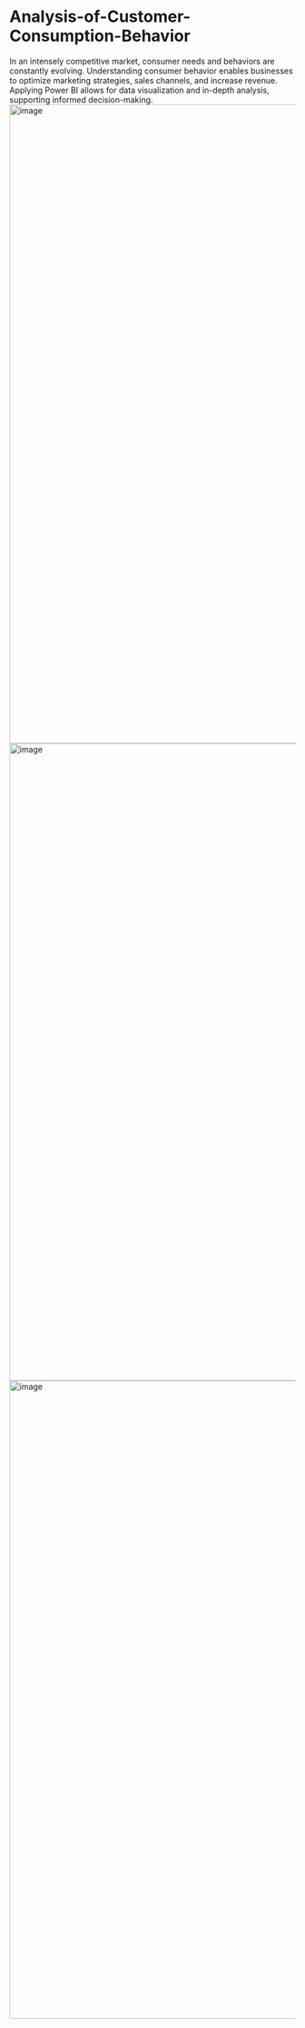 # Analysis-of-Customer-Consumption-Behavior
In an intensely competitive market, consumer needs and behaviors are constantly evolving. Understanding consumer behavior enables businesses to optimize marketing strategies, sales channels, and increase revenue. Applying Power BI allows for data visualization and in-depth analysis, supporting informed decision-making.
<img width="2000" height="1126" alt="image" src="https://github.com/user-attachments/assets/81407022-7a94-49ae-aec6-0c4b11886320" />
<img width="2007" height="1123" alt="image" src="https://github.com/user-attachments/assets/dcef7096-abe2-4778-a2b1-a7d52f1f8c0e" />
<img width="2008" height="1125" alt="image" src="https://github.com/user-attachments/assets/8d67ff28-fdc2-488a-a5b2-e7580776efe0" />

